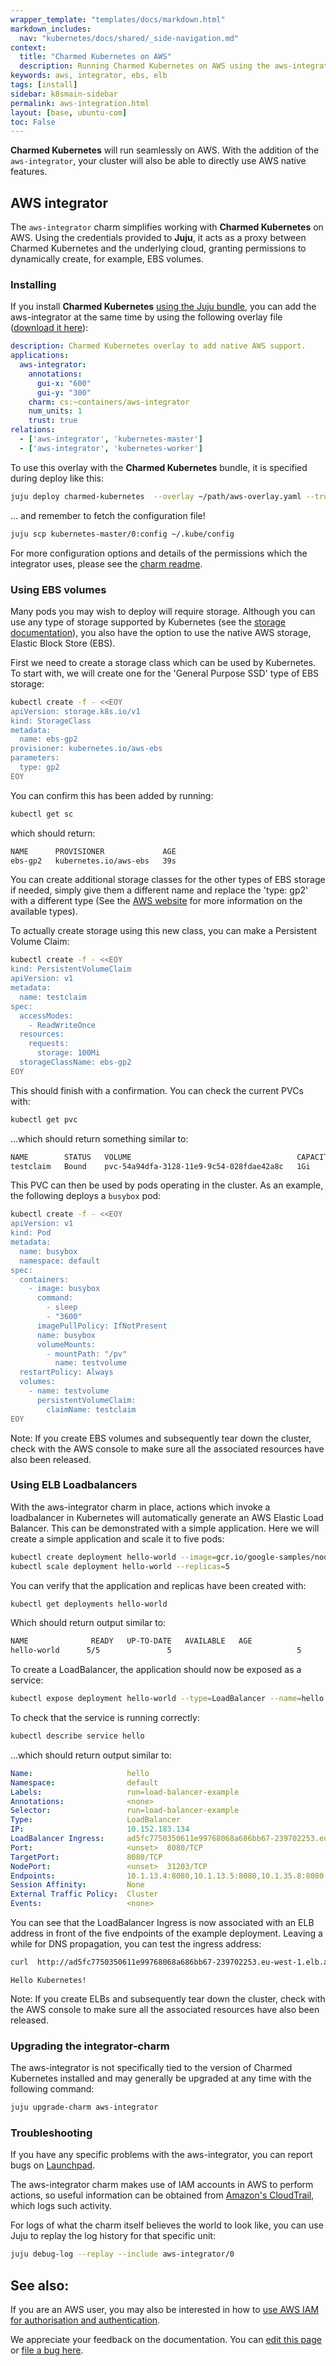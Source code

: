 ```yaml
---
wrapper_template: "templates/docs/markdown.html"
markdown_includes:
  nav: "kubernetes/docs/shared/_side-navigation.md"
context:
  title: "Charmed Kubernetes on AWS"
  description: Running Charmed Kubernetes on AWS using the aws-integrator.
keywords: aws, integrator, ebs, elb
tags: [install]
sidebar: k8smain-sidebar
permalink: aws-integration.html
layout: [base, ubuntu-com]
toc: False
---
```


**Charmed Kubernetes** will run seamlessly on AWS.  With the addition of the
`aws-integrator`, your cluster will also be able to directly use AWS native
features.


## AWS integrator

The `aws-integrator` charm simplifies working with **Charmed Kubernetes** on
AWS. Using the credentials provided to **Juju**, it acts as a proxy between
Charmed Kubernetes and the underlying cloud, granting permissions to
dynamically create, for example, EBS volumes.

### Installing

If you install **Charmed Kubernetes** [using the Juju bundle][install], you can add the
aws-integrator at the same time by using the following overlay file ([download
it here][asset-aws-overlay]):

```yaml
description: Charmed Kubernetes overlay to add native AWS support.
applications:
  aws-integrator:
    annotations:
      gui-x: "600"
      gui-y: "300"
    charm: cs:~containers/aws-integrator
    num_units: 1
    trust: true
relations:
  - ['aws-integrator', 'kubernetes-master']
  - ['aws-integrator', 'kubernetes-worker']
  ```

To use this overlay with the **Charmed Kubernetes** bundle, it is specified during deploy like this:

```bash
juju deploy charmed-kubernetes  --overlay ~/path/aws-overlay.yaml --trust
```

... and remember to fetch the configuration file!

```bash
juju scp kubernetes-master/0:config ~/.kube/config
```

For more configuration options and details of the permissions which the integrator uses,
please see the [charm readme][aws-integrator-readme].

### Using EBS volumes

Many  pods you may wish to deploy will require storage. Although you can use
any type of storage supported by Kubernetes (see the
[storage documentation][storage]), you also have the option to use the native
AWS storage, Elastic Block Store (EBS).

First we need to create a storage class which can be used by Kubernetes.
To start with, we will create one for the 'General Purpose SSD' type of EBS
storage:

```bash
kubectl create -f - <<EOY
apiVersion: storage.k8s.io/v1
kind: StorageClass
metadata:
  name: ebs-gp2
provisioner: kubernetes.io/aws-ebs
parameters:
  type: gp2
EOY
```

You can confirm this has been added by running:

```bash
kubectl get sc
```

which should return:
```bash
NAME      PROVISIONER             AGE
ebs-gp2   kubernetes.io/aws-ebs   39s
```

You can create additional storage classes for the other types of EBS storage if
needed, simply give them a different name and replace the 'type: gp2' with a
different type (See the [AWS website][ebs-info] for more information on the
available types).

To actually create storage using this new class, you can make a Persistent Volume Claim:

```bash
kubectl create -f - <<EOY
kind: PersistentVolumeClaim
apiVersion: v1
metadata:
  name: testclaim
spec:
  accessModes:
    - ReadWriteOnce
  resources:
    requests:
      storage: 100Mi
  storageClassName: ebs-gp2
EOY
```

This should finish with a confirmation. You can check the current PVCs with:

```bash
kubectl get pvc
```

...which should return something similar to:

```bash
NAME        STATUS   VOLUME                                     CAPACITY   ACCESS MODES   STORAGECLASS   AGE
testclaim   Bound    pvc-54a94dfa-3128-11e9-9c54-028fdae42a8c   1Gi        RWO            ebs-gp2        9s
```

This PVC can then be used by pods operating in the cluster. As an example, the following
deploys a `busybox` pod:

```bash
kubectl create -f - <<EOY
apiVersion: v1
kind: Pod
metadata:
  name: busybox
  namespace: default
spec:
  containers:
    - image: busybox
      command:
        - sleep
        - "3600"
      imagePullPolicy: IfNotPresent
      name: busybox
      volumeMounts:
        - mountPath: "/pv"
          name: testvolume
  restartPolicy: Always
  volumes:
    - name: testvolume
      persistentVolumeClaim:
        claimName: testclaim
EOY
```

<div class="p-notification--caution">
  <p markdown="1" class="p-notification__response">
    <span class="p-notification__status">Note:</span>
If you create EBS volumes and subsequently tear down the cluster, check
with the AWS console to make sure all the associated resources have also been released.
  </p>
</div>

### Using ELB Loadbalancers

With the aws-integrator charm in place, actions which invoke a loadbalancer in
Kubernetes  will automatically generate an AWS Elastic Load Balancer.  This can
be demonstrated with a simple application. Here we will create a simple
application and scale it to five pods:

```bash
kubectl create deployment hello-world --image=gcr.io/google-samples/node-hello:1.0
kubectl scale deployment hello-world --replicas=5
```

You can verify that the application and replicas have been created with:

```bash
kubectl get deployments hello-world
```

Which should return output similar to:

```bash
NAME              READY   UP-TO-DATE   AVAILABLE   AGE
hello-world      5/5               5                            5             2m38s
```

To create a LoadBalancer, the application should now be exposed as a service:

```bash
kubectl expose deployment hello-world --type=LoadBalancer --name=hello --port 8080
```

To check that the service is running correctly:

```bash
kubectl describe service hello
```

...which should return output similar to:

```yaml
Name:                     hello
Namespace:                default
Labels:                   run=load-balancer-example
Annotations:              <none>
Selector:                 run=load-balancer-example
Type:                     LoadBalancer
IP:                       10.152.183.134
LoadBalancer Ingress:     ad5fc7750350611e99768068a686bb67-239702253.eu-west-1.elb.amazonaws.com
Port:                     <unset>  8080/TCP
TargetPort:               8080/TCP
NodePort:                 <unset>  31203/TCP
Endpoints:                10.1.13.4:8080,10.1.13.5:8080,10.1.35.8:8080 + 2 more...
Session Affinity:         None
External Traffic Policy:  Cluster
Events:                   <none>
```

You can see that the LoadBalancer Ingress is now associated with an ELB address in front
of the five endpoints of the  example deployment. Leaving a while for DNS propagation, you
can test the ingress address:

```bash
curl  http://ad5fc7750350611e99768068a686bb67-239702253.eu-west-1.elb.amazonaws.com:8080
```
```
Hello Kubernetes!
```

<div class="p-notification--caution">
  <p markdown="1" class="p-notification__response">
    <span class="p-notification__status">Note:</span>
If you create ELBs and subsequently tear down the cluster, check with the AWS console
to make sure all the associated resources have also been released.
  </p>
</div>

### Upgrading the integrator-charm

The aws-integrator is not specifically tied to the version of Charmed Kubernetes installed and may
generally be upgraded at any time with the following command:

```bash
juju upgrade-charm aws-integrator
```

### Troubleshooting

If you have any specific problems with the aws-integrator, you can report bugs on
[Launchpad][bugs].

The aws-integrator charm makes use of IAM accounts in AWS to perform actions, so
useful information can be obtained from [Amazon's CloudTrail][cloudtrail],
which logs such activity.

For logs of what the charm itself believes the world to look like, you can use
Juju to replay the log history for that specific unit:

```bash
juju debug-log --replay --include aws-integrator/0
```

## See also:

If you are an AWS user, you may also be interested in how to
[use AWS IAM for authorisation and authentication][aws-iam].

<!-- LINKS -->

[asset-aws-overlay]: https://raw.githubusercontent.com/charmed-kubernetes/bundle/main/overlays/aws-overlay.yaml
[quickstart]: /kubernetes/docs/quickstart
[storage]: /kubernetes/docs/storage
[ebs-info]: https://aws.amazon.com/ebs/features/
[cloudtrail]: https://console.aws.amazon.com/cloudtrail/
[bugs]: https://bugs.launchpad.net/charmed-kubernetes
[aws-integrator-readme]: https://charmhub.io/containers-aws-integrator
[aws-iam]: /kubernetes/docs/aws-iam-auth
[install]: /kubernetes/docs/install-manual

<!-- FEEDBACK -->
<div class="p-notification--information">
  <p class="p-notification__response">
    We appreciate your feedback on the documentation. You can
    <a href="https://github.com/charmed-kubernetes/kubernetes-docs/edit/main/pages/k8s/aws-integration.md" >edit this page</a>
    or
    <a href="https://github.com/charmed-kubernetes/kubernetes-docs/issues/new" >file a bug here</a>.
  </p>
</div>
